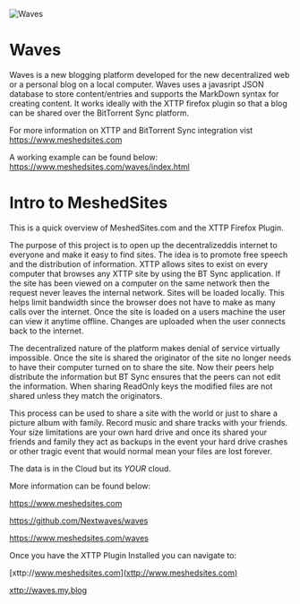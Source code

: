 ![Waves](https://www.meshedsites.com/waves/logo.png) 

Waves
=====

Waves is a new blogging platform developed for the new decentralized web or a personal blog on a local computer. Waves uses a javasript JSON database to store content/entries and supports the MarkDown syntax for creating content. It works ideally with the XTTP firefox plugin so that a blog can be shared over the BitTorrent Sync platform. 

For more information on XTTP and BitTorrent Sync integration vist https://www.meshedsites.com

A working example can be found below:
https://www.meshedsites.com/waves/index.html


Intro to MeshedSites
=====

This is a quick overview of MeshedSites.com and the XTTP Firefox Plugin. 

The purpose of this project is to open up the decentralizeddis internet to everyone and make it easy to find sites. The idea is to promote free speech and the distribution of information. XTTP allows sites to exist on every computer that browses any XTTP site by using the BT Sync application. If the site has been viewed on a computer on the same network then the request never leaves the internal network. Sites will be loaded locally. This helps limit bandwidth since the browser does not have to make as many calls over the internet. Once the site is loaded on a users machine the user can view it anytime offline. Changes are uploaded when the user connects back to the internet.

The decentralized nature of the platform makes denial of service virtually impossible. Once the site is shared the originator of the site no longer needs to have their computer turned on to share the site. Now their peers help distribute the information but BT Sync ensures that the peers can not edit the information. When sharing ReadOnly keys the modified files are not shared unless they match the originators. 

This process can be used to share a site with the world or just to share a picture album with family. Record music and share tracks with your friends. Your size limitations are your own hard drive and once its shared your friends and family they act as backups in the event your hard drive crashes or other tragic event that would normal mean your files are lost forever.

The data is in the Cloud but its _YOUR_ cloud.


More information can be found below:

https://www.meshedsites.com

https://github.com/Nextwaves/waves

https://www.meshedsites.com/waves



Once you have the XTTP Plugin Installed you can navigate to:

[xttp://www.meshedsites.com](xttp://www.meshedsites.com)

[xttp://waves.my.blog](xttp://waves.my.blog)
